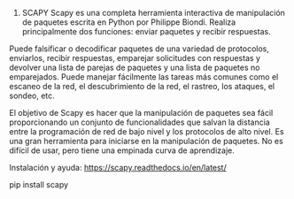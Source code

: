 1. SCAPY
Scapy es una completa herramienta interactiva de manipulación de paquetes escrita en Python por Philippe Biondi. Realiza principalmente dos funciones: enviar paquetes y recibir respuestas.

Puede falsificar o decodificar paquetes de una variedad de protocolos, enviarlos, recibir respuestas, emparejar solicitudes con respuestas y devolver una lista de parejas de paquetes y una lista de paquetes no emparejados. Puede manejar fácilmente las tareas más comunes como el escaneo de la red, el descubrimiento de la red, el rastreo, los ataques, el sondeo, etc.

El objetivo de Scapy es hacer que la manipulación de paquetes sea fácil proporcionando un conjunto de funcionalidades que salvan la distancia entre la programación de red de bajo nivel y los protocolos de alto nivel. Es una gran herramienta para iniciarse en la manipulación de paquetes. No es difícil de usar, pero tiene una empinada curva de aprendizaje.

Instalación y ayuda: https://scapy.readthedocs.io/en/latest/

pip install scapy


